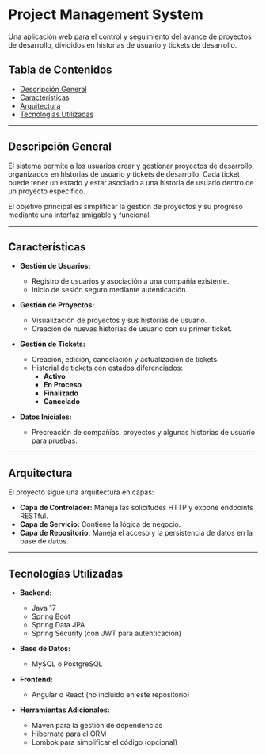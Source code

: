 # Project Management System

Una aplicación web para el control y seguimiento del avance de proyectos de desarrollo, divididos en historias de usuario y tickets de desarrollo.

## Tabla de Contenidos

- [Descripción General](#descripción-general)
- [Características](#características)
- [Arquitectura](#arquitectura)
- [Tecnologías Utilizadas](#tecnologías-utilizadas)

---

## Descripción General

El sistema permite a los usuarios crear y gestionar proyectos de desarrollo, organizados en historias de usuario y tickets de desarrollo. Cada ticket puede tener un estado y estar asociado a una historia de usuario dentro de un proyecto específico.

El objetivo principal es simplificar la gestión de proyectos y su progreso mediante una interfaz amigable y funcional.

---

## Características

- **Gestión de Usuarios:**
  - Registro de usuarios y asociación a una compañía existente.
  - Inicio de sesión seguro mediante autenticación.

- **Gestión de Proyectos:**
  - Visualización de proyectos y sus historias de usuario.
  - Creación de nuevas historias de usuario con su primer ticket.

- **Gestión de Tickets:**
  - Creación, edición, cancelación y actualización de tickets.
  - Historial de tickets con estados diferenciados:
    - **Activo**
    - **En Proceso**
    - **Finalizado**
    - **Cancelado**

- **Datos Iniciales:**
  - Precreación de compañías, proyectos y algunas historias de usuario para pruebas.

---

## Arquitectura

El proyecto sigue una arquitectura en capas:

- **Capa de Controlador:** Maneja las solicitudes HTTP y expone endpoints RESTful.
- **Capa de Servicio:** Contiene la lógica de negocio.
- **Capa de Repositorio:** Maneja el acceso y la persistencia de datos en la base de datos.

---

## Tecnologías Utilizadas

- **Backend:**
  - Java 17
  - Spring Boot
  - Spring Data JPA
  - Spring Security (con JWT para autenticación)

- **Base de Datos:**
  - MySQL o PostgreSQL

- **Frontend:**
  - Angular o React (no incluido en este repositorio)

- **Herramientas Adicionales:**
  - Maven para la gestión de dependencias
  - Hibernate para el ORM
  - Lombok para simplificar el código (opcional)
